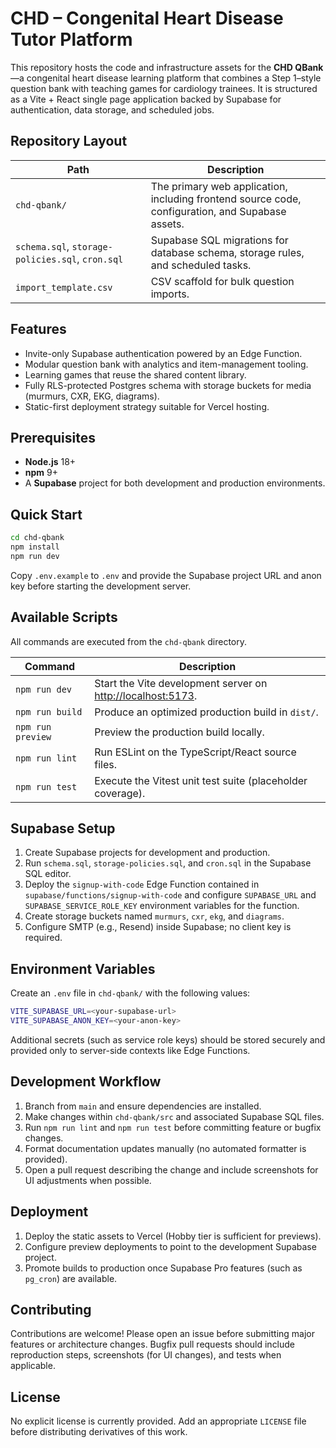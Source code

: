 # CHD – Congenital Heart Disease Tutor Platform

This repository hosts the code and infrastructure assets for the **CHD QBank**—a congenital heart disease learning platform that combines a Step 1–style question bank with teaching games for cardiology trainees. It is structured as a Vite + React single page application backed by Supabase for authentication, data storage, and scheduled jobs.

## Repository Layout

| Path | Description |
| --- | --- |
| `chd-qbank/` | The primary web application, including frontend source code, configuration, and Supabase assets. |
| `schema.sql`, `storage-policies.sql`, `cron.sql` | Supabase SQL migrations for database schema, storage rules, and scheduled tasks. |
| `import_template.csv` | CSV scaffold for bulk question imports. |

## Features

- Invite-only Supabase authentication powered by an Edge Function.
- Modular question bank with analytics and item-management tooling.
- Learning games that reuse the shared content library.
- Fully RLS-protected Postgres schema with storage buckets for media (murmurs, CXR, EKG, diagrams).
- Static-first deployment strategy suitable for Vercel hosting.

## Prerequisites

- **Node.js** 18+
- **npm** 9+
- A **Supabase** project for both development and production environments.

## Quick Start

```bash
cd chd-qbank
npm install
npm run dev
```

Copy `.env.example` to `.env` and provide the Supabase project URL and anon key before starting the development server.

## Available Scripts

All commands are executed from the `chd-qbank` directory.

| Command | Description |
| --- | --- |
| `npm run dev` | Start the Vite development server on [http://localhost:5173](http://localhost:5173). |
| `npm run build` | Produce an optimized production build in `dist/`. |
| `npm run preview` | Preview the production build locally. |
| `npm run lint` | Run ESLint on the TypeScript/React source files. |
| `npm run test` | Execute the Vitest unit test suite (placeholder coverage). |

## Supabase Setup

1. Create Supabase projects for development and production.
2. Run `schema.sql`, `storage-policies.sql`, and `cron.sql` in the Supabase SQL editor.
3. Deploy the `signup-with-code` Edge Function contained in `supabase/functions/signup-with-code` and configure `SUPABASE_URL` and `SUPABASE_SERVICE_ROLE_KEY` environment variables for the function.
4. Create storage buckets named `murmurs`, `cxr`, `ekg`, and `diagrams`.
5. Configure SMTP (e.g., Resend) inside Supabase; no client key is required.

## Environment Variables

Create an `.env` file in `chd-qbank/` with the following values:

```bash
VITE_SUPABASE_URL=<your-supabase-url>
VITE_SUPABASE_ANON_KEY=<your-anon-key>
```

Additional secrets (such as service role keys) should be stored securely and provided only to server-side contexts like Edge Functions.

## Development Workflow

1. Branch from `main` and ensure dependencies are installed.
2. Make changes within `chd-qbank/src` and associated Supabase SQL files.
3. Run `npm run lint` and `npm run test` before committing feature or bugfix changes.
4. Format documentation updates manually (no automated formatter is provided).
5. Open a pull request describing the change and include screenshots for UI adjustments when possible.

## Deployment

1. Deploy the static assets to Vercel (Hobby tier is sufficient for previews).
2. Configure preview deployments to point to the development Supabase project.
3. Promote builds to production once Supabase Pro features (such as `pg_cron`) are available.

## Contributing

Contributions are welcome! Please open an issue before submitting major features or architecture changes. Bugfix pull requests should include reproduction steps, screenshots (for UI changes), and tests when applicable.

## License

No explicit license is currently provided. Add an appropriate `LICENSE` file before distributing derivatives of this work.
